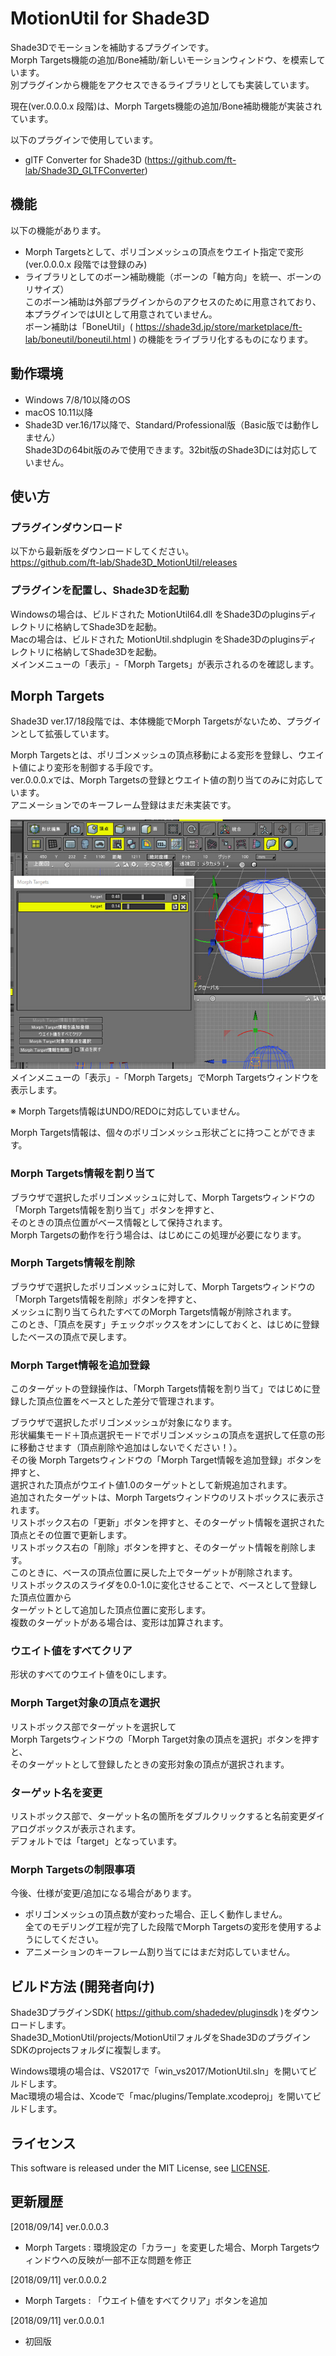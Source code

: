 # MotionUtil for Shade3D

Shade3Dでモーションを補助するプラグインです。    
Morph Targets機能の追加/Bone補助/新しいモーションウィンドウ、を模索しています。     
別プラグインから機能をアクセスできるライブラリとしても実装しています。    

現在(ver.0.0.0.x 段階)は、Morph Targets機能の追加/Bone補助機能が実装されています。    

以下のプラグインで使用しています。
* glTF Converter for Shade3D (https://github.com/ft-lab/Shade3D_GLTFConverter)

## 機能

以下の機能があります。

* Morph Targetsとして、ポリゴンメッシュの頂点をウエイト指定で変形 (ver.0.0.0.x 段階では登録のみ)
* ライブラリとしてのボーン補助機能（ボーンの「軸方向」を統一、ボーンのリサイズ）    
このボーン補助は外部プラグインからのアクセスのために用意されており、本プラグインではUIとして用意されていません。     
ボーン補助は「BoneUtil」( https://shade3d.jp/store/marketplace/ft-lab/boneutil/boneutil.html ) の機能をライブラリ化するものになります。    

## 動作環境

* Windows 7/8/10以降のOS    
* macOS 10.11以降   
* Shade3D ver.16/17以降で、Standard/Professional版（Basic版では動作しません）  
  Shade3Dの64bit版のみで使用できます。32bit版のShade3Dには対応していません。   

## 使い方

### プラグインダウンロード

以下から最新版をダウンロードしてください。  
https://github.com/ft-lab/Shade3D_MotionUtil/releases

### プラグインを配置し、Shade3Dを起動

Windowsの場合は、ビルドされた MotionUtil64.dll をShade3Dのpluginsディレクトリに格納してShade3Dを起動。  
Macの場合は、ビルドされた MotionUtil.shdplugin をShade3Dのpluginsディレクトリに格納してShade3Dを起動。  
メインメニューの「表示」-「Morph Targets」が表示されるのを確認します。  

## Morph Targets

Shade3D ver.17/18段階では、本体機能でMorph Targetsがないため、プラグインとして拡張しています。    
  
Morph Targetsとは、ポリゴンメッシュの頂点移動による変形を登録し、ウエイト値により変形を制御する手段です。    
ver.0.0.0.xでは、Morph Targetsの登録とウエイト値の割り当てのみに対応しています。    
アニメーションでのキーフレーム登録はまだ未実装です。    

<img src="https://github.com/ft-lab/Shade3D_MotionUtil/blob/master/wiki_images/gltfConverter_MorphTargets_01.jpg"/>   
メインメニューの「表示」-「Morph Targets」でMorph Targetsウィンドウを表示します。    

※ Morph Targets情報はUNDO/REDOに対応していません。    

Morph Targets情報は、個々のポリゴンメッシュ形状ごとに持つことができます。

### Morph Targets情報を割り当て

ブラウザで選択したポリゴンメッシュに対して、Morph Targetsウィンドウの「Morph Targets情報を割り当て」ボタンを押すと、    
そのときの頂点位置がベース情報として保持されます。    
Morph Targetsの動作を行う場合は、はじめにこの処理が必要になります。    

### Morph Targets情報を削除

ブラウザで選択したポリゴンメッシュに対して、Morph Targetsウィンドウの「Morph Targets情報を削除」ボタンを押すと、    
メッシュに割り当てられたすべてのMorph Targets情報が削除されます。    
このとき、「頂点を戻す」チェックボックスをオンにしておくと、はじめに登録したベースの頂点で戻します。    

### Morph Target情報を追加登録

このターゲットの登録操作は、「Morph Targets情報を割り当て」ではじめに登録した頂点位置をベースとした差分で管理されます。    

ブラウザで選択したポリゴンメッシュが対象になります。    
形状編集モード＋頂点選択モードでポリゴンメッシュの頂点を選択して任意の形に移動させます（頂点削除や追加はしないでください！）。    
その後 Morph Targetsウィンドウの「Morph Target情報を追加登録」ボタンを押すと、   
選択された頂点がウエイト値1.0のターゲットとして新規追加されます。    
追加されたターゲットは、Morph Targetsウィンドウのリストボックスに表示されます。    
リストボックス右の「更新」ボタンを押すと、そのターゲット情報を選択された頂点とその位置で更新します。    
リストボックス右の「削除」ボタンを押すと、そのターゲット情報を削除します。    
このときに、ベースの頂点位置に戻した上でターゲットが削除されます。    
リストボックスのスライダを0.0-1.0に変化させることで、ベースとして登録した頂点位置から    
ターゲットとして追加した頂点位置に変形します。    
複数のターゲットがある場合は、変形は加算されます。    

### ウエイト値をすべてクリア

形状のすべてのウエイト値を0にします。    

### Morph Target対象の頂点を選択

リストボックス部でターゲットを選択して    
Morph Targetsウィンドウの「Morph Target対象の頂点を選択」ボタンを押すと、   
そのターゲットとして登録したときの変形対象の頂点が選択されます。   

### ターゲット名を変更

リストボックス部で、ターゲット名の箇所をダブルクリックすると名前変更ダイアログボックスが表示されます。    
デフォルトでは「target」となっています。    

### Morph Targetsの制限事項

今後、仕様が変更/追加になる場合があります。    

* ポリゴンメッシュの頂点数が変わった場合、正しく動作しません。    
全てのモデリング工程が完了した段階でMorph Targetsの変形を使用するようにしてください。
* アニメーションのキーフレーム割り当てにはまだ対応していません。    

## ビルド方法 (開発者向け)

Shade3DプラグインSDK( https://github.com/shadedev/pluginsdk )をダウンロードします。  
Shade3D_MotionUtil/projects/MotionUtilフォルダをShade3DのプラグインSDKのprojectsフォルダに複製します。  

Windows環境の場合は、VS2017で「win_vs2017/MotionUtil.sln」を開いてビルドします。    
Mac環境の場合は、Xcodeで「mac/plugins/Template.xcodeproj」を開いてビルドします。   

## ライセンス  

This software is released under the MIT License, see [LICENSE](./LICENSE).  

## 更新履歴

[2018/09/14] ver.0.0.0.3   
* Morph Targets : 環境設定の「カラー」を変更した場合、Morph Targetsウィンドウへの反映が一部不正な問題を修正

[2018/09/11] ver.0.0.0.2   
* Morph Targets : 「ウエイト値をすべてクリア」ボタンを追加 

[2018/09/11] ver.0.0.0.1   
* 初回版
